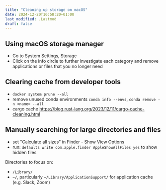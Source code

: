 ```yaml
---
title: "Cleaning up storage on macOS"
date: 2024-12-20T16:58:20+01:00
last_modified: .Lastmod
draft: false
---
```


## Using macOS storage manager

- Go to System Settings, Storage
- Click on the info circle to further investigate each category and remove applications or files that you no longer need

## Clearing cache from developer tools

- `docker system prune --all`
- remove unused conda environments `conda info --envs`, `conda remove -n <name> --all`
- cargo cache https://blog.rust-lang.org/2023/12/11/cargo-cache-cleaning.html

## Manually searching for large directories and files

- set "Calculate all sizes" in Finder - Show View Options
- run: `defaults write com.apple.finder AppleShowAllFiles yes` to show hidden files

Directories to focus on:

- `/Library/`
- `~/`, particularly `~/Library/ApplicationSupport/` for application cache (e.g. Slack, Zoom)
